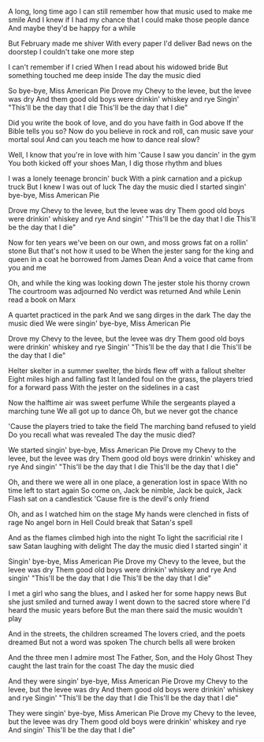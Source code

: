 A long, long time ago
I can still remember how that music used to make me smile
And I knew if I had my chance that I could make those people dance
And maybe they'd be happy for a while

But February made me shiver
With every paper I'd deliver
Bad news on the doorstep
I couldn't take one more step

I can't remember if I cried
When I read about his widowed bride
But something touched me deep inside
The day the music died

So bye-bye, Miss American Pie
Drove my Chevy to the levee, but the levee was dry
And them good old boys were drinkin' whiskey and rye
Singin' "This'll be the day that I die
This'll be the day that I die"

Did you write the book of love, and do you have faith in God above
If the Bible tells you so?
Now do you believe in rock and roll, can music save your mortal soul
And can you teach me how to dance real slow?

Well, I know that you're in love with him
'Cause I saw you dancin' in the gym
You both kicked off your shoes
Man, I dig those rhythm and blues

I was a lonely teenage broncin' buck
With a pink carnation and a pickup truck
But I knew I was out of luck
The day the music died
I started singin' bye-bye, Miss American Pie

Drove my Chevy to the levee, but the levee was dry
Them good old boys were drinkin' whiskey and rye
And singin' "This'll be the day that I die
This'll be the day that I die"

Now for ten years we've been on our own, and moss grows fat on a rollin' stone
But that's not how it used to be
When the jester sang for the king and queen in a coat he borrowed from James Dean
And a voice that came from you and me

Oh, and while the king was looking down
The jester stole his thorny crown
The courtroom was adjourned
No verdict was returned
And while Lenin read a book on Marx

A quartet practiced in the park
And we sang dirges in the dark
The day the music died
We were singin' bye-bye, Miss American Pie

Drove my Chevy to the levee, but the levee was dry
Them good old boys were drinkin' whiskey and rye
Singin' "This'll be the day that I die
This'll be the day that I die"

Helter skelter in a summer swelter, the birds flew off with a fallout shelter
Eight miles high and falling fast
It landed foul on the grass, the players tried for a forward pass
With the jester on the sidelines in a cast

Now the halftime air was sweet perfume
While the sergeants played a marching tune
We all got up to dance
Oh, but we never got the chance

'Cause the players tried to take the field
The marching band refused to yield
Do you recall what was revealed
The day the music died?

We started singin' bye-bye, Miss American Pie
Drove my Chevy to the levee, but the levee was dry
Them good old boys were drinkin' whiskey and rye
And singin' "This'll be the day that I die
This'll be the day that I die"

Oh, and there we were all in one place, a generation lost in space
With no time left to start again
So come on, Jack be nimble, Jack be quick, Jack Flash sat on a candlestick
'Cause fire is the devil's only friend

Oh, and as I watched him on the stage
My hands were clenched in fists of rage
No angel born in Hell
Could break that Satan's spell

And as the flames climbed high into the night
To light the sacrificial rite
I saw Satan laughing with delight
The day the music died
I started singin' it

Singin' bye-bye, Miss American Pie
Drove my Chevy to the levee, but the levee was dry
Them good old boys were drinkin' whiskey and rye
And singin' "This'll be the day that I die
This'll be the day that I die"

I met a girl who sang the blues, and I asked her for some happy news
But she just smiled and turned away
I went down to the sacred store where I'd heard the music years before
But the man there said the music wouldn't play

And in the streets, the children screamed
The lovers cried, and the poets dreamed
But not a word was spoken
The church bells all were broken

And the three men I admire most
The Father, Son, and the Holy Ghost
They caught the last train for the coast
The day the music died

And they were singin' bye-bye, Miss American Pie
Drove my Chevy to the levee, but the levee was dry
And them good old boys were drinkin' whiskey and rye
Singin' "This'll be the day that I die
This'll be the day that I die"

They were singin' bye-bye, Miss American Pie
Drove my Chevy to the levee, but the levee was dry
Them good old boys were drinkin' whiskey and rye
And singin' This'll be the day that I die"